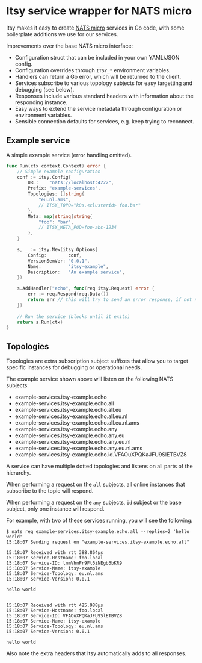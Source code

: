 # Itsy service wrapper for NATS micro

Itsy makes it easy to create [NATS micro](https://pkg.go.dev/github.com/nats-io/nats.go/micro)
services in Go code, with some boilerplate additions we use for our services.

Improvements over the base NATS micro interface:

- Configuration struct that can be included in your own YAML/JSON config.
- Configuration overrides through `ITSY_*` environment variables.
- Handlers can return a Go error, which will be returned to the client.
- Services subscribe to various topology subjects for easy targetting and debugging (see below).
- Responses include various standard headers with information about the responding instance.
- Easy ways to extend the service metadata through configuration or environment variables.
- Sensible connection defaults for services, e.g. keep trying to reconnect.

## Example service

A simple example service (error handling omitted).

```go
func Run(ctx context.Context) error {
	// Simple example configuration
	conf := itsy.Config{
		URL:    "nats://localhost:4222",
		Prefix: "example-services",
		Topologies: []string{
			"eu.nl.ams",  
			// ITSY_TOPO="k8s.<clusterid> foo.bar"
		},
		Meta: map[string]string{
			"foo": "bar",
			// ITSY_META_POD=foo-abc-1234
		},
	}

	s, _ := itsy.New(itsy.Options{
		Config:        conf,
		VersionSemVer: "0.0.1",
		Name:          "itsy-example",
		Description:   "An example service",
	})

	s.AddHandler("echo", func(req itsy.Request) error {
		err := req.Respond(req.Data())
		return err // this will try to send an error response, if not nil
	})
	
	// Run the service (blocks until it exits)
	return s.Run(ctx)
}

```

## Topologies

Topologies are extra subscription subject suffixes that allow you to target specific instances
for debugging or operational needs.

The example service shown above will listen on the following NATS subjects:

- example-services.itsy-example.echo
- example-services.itsy-example.echo.all
- example-services.itsy-example.echo.all.eu
- example-services.itsy-example.echo.all.eu.nl
- example-services.itsy-example.echo.all.eu.nl.ams
- example-services.itsy-example.echo.any
- example-services.itsy-example.echo.any.eu
- example-services.itsy-example.echo.any.eu.nl
- example-services.itsy-example.echo.any.eu.nl.ams
- example-services.itsy-example.echo.id.VFAOuXPQKaJFU9SlETBVZ8

A service can have multiple dotted topologies and listens on all parts of the hierarchy.

When performing a request on the `all` subjects, all online instances that subscribe to the
topic will respond.

When performing a request on the `any` subjects, `id` subject or the base subject, only one
instance will respond.

For example, with two of these services running, you will see the following:

```
$ nats req example-services.itsy-example.echo.all --replies=2 'hello world'
15:18:07 Sending request on "example-services.itsy-example.echo.all"

15:18:07 Received with rtt 388.864µs
15:18:07 Service-Hostname: foo.local
15:18:07 Service-ID: lnmVhnFr9Ft6iNEgb3bKR9
15:18:07 Service-Name: itsy-example
15:18:07 Service-Topology: eu.nl.ams
15:18:07 Service-Version: 0.0.1

hello world


15:18:07 Received with rtt 425.988µs
15:18:07 Service-Hostname: foo.local
15:18:07 Service-ID: VFAOuXPQKaJFU9SlETBVZ8
15:18:07 Service-Name: itsy-example
15:18:07 Service-Topology: eu.nl.ams
15:18:07 Service-Version: 0.0.1

hello world
```

Also note the extra headers that Itsy automatically adds to all responses.


